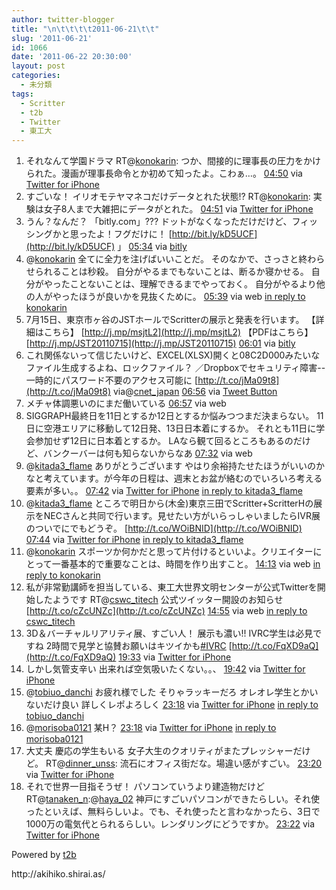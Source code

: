 ```yaml
---
author: twitter-blogger
title: "\n\t\t\t\t2011-06-21\t\t"
slug: '2011-06-21'
id: 1066
date: '2011-06-22 20:30:00'
layout: post
categories:
  - 未分類
tags:
  - Scritter
  - t2b
  - Twitter
  - 東工大
---
```


<div xmlns:georss="http://www.georss.org/georss">

1.  <span><span>それなんて学園ドラマ RT@[konokarin](http://twitter.com/konokarin "konokarin"): つか、間接的に理事長の圧力をかけられた。漫画が理事長命令とか初めて知ったよ。こわぁ…。</span> <span>[<span>04:50</span>](http://twitter.com/o_ob/status/83200051513524225) <span>via [Twitter for iPhone](http://twitter.com/#!/download/iphone)</span></span></span>
2.  <span><span>すごいな！ イリオモテヤマネコだけデータとれた状態!? RT@[konokarin](http://twitter.com/konokarin "konokarin"): 実験は女子8人まで大雑把にデータがとれた。</span> <span>[<span>04:51</span>](http://twitter.com/o_ob/status/83200267943804929) <span>via [Twitter for iPhone](http://twitter.com/#!/download/iphone)</span></span></span>
3.  <span><span>うん？なんだ？ 「bitly.com」??? ドットがなくなっただけだけど、フィッシングかと思ったよ！フグだけに！ [http://bit.ly/kD5UCF](http://bit.ly/kD5UCF) 」</span> <span>[<span>05:34</span>](http://twitter.com/o_ob/status/83211180763660288) <span>via [bitly](http://bit.ly)</span></span></span>
4.  <span><span>@[konokarin](http://twitter.com/konokarin "konokarin") 全てに全力を注げばいいことだ。 そのなかで、さっさと終わらせられることは秒殺。 自分がやるまでもないことは、断るか寝かせる。 自分がやったことないことは、理解できるまでやっておく。 自分がやるより他の人がやったほうが良いかを見抜くために。</span> <span>[<span>05:39</span>](http://twitter.com/o_ob/status/83212503429025792) <span>via web</span> [in reply to konokarin](http://twitter.com/konokarin/status/83211371206017025)</span></span>
5.  <span><span>7月15日、東京市ヶ谷のJSTホールでScritterの展示と発表を行います。 【詳細はこちら】 [http://j.mp/msjtL2](http://j.mp/msjtL2) 【PDFはこちら】 [http://j.mp/JST20110715](http://j.mp/JST20110715)</span> <span>[<span>06:01</span>](http://twitter.com/o_ob/status/83218016996823040) <span>via [bitly](http://bit.ly)</span></span></span>
6.  <span><span>これ関係ないって信じたいけど、EXCEL(XLSX)開くと08C2D000みたいなファイル生成するよね、ロックファイル？ ／Dropboxでセキュリティ障害--一時的にパスワード不要のアクセス可能に [http://t.co/jMa09t8](http://t.co/jMa09t8) via@[cnet_japan](http://twitter.com/cnet_japan "cnet_japan")</span> <span>[<span>06:56</span>](http://twitter.com/o_ob/status/83231905713102848) <span>via [Tweet Button](http://twitter.com/tweetbutton)</span></span></span>
7.  <span><span>メチャ体調悪いのにまだ働いている</span> <span>[<span>06:57</span>](http://twitter.com/o_ob/status/83232049087000576) <span>via web</span></span></span>
8.  <span><span>SIGGRAPH最終日を11日とするか12日とするか悩みつつまだ決まらない。 11日に空港エリアに移動して12日発、13日日本着にするか。 それとも11日に学会参加せず12日に日本着とするか。 LAなら観て回るところもあるのだけど、バンクーバーは何も知らないからなあ</span> <span>[<span>07:32</span>](http://twitter.com/o_ob/status/83240903208214528) <span>via web</span></span></span>
9.  <span><span>@[kitada3_flame](http://twitter.com/kitada3_flame "kitada3_flame") ありがとうございます やはり余裕持たせたほうがいいのかなと考えています。が今年の日程は、週末とお盆が絡むのでいろいろ考える要素が多い。。</span> <span>[<span>07:42</span>](http://twitter.com/o_ob/status/83243357085773824) <span>via [Twitter for iPhone](http://twitter.com/#!/download/iphone)</span> [in reply to kitada3_flame](http://twitter.com/kitada3_flame/status/83242502332747776)</span></span>
10.  <span><span>@[kitada3_flame](http://twitter.com/kitada3_flame "kitada3_flame") ところで明日から(木金)東京三田でScritter+ScritterHの展示をNECさんと共同で行います。見せたい方がいらっしゃいましたらIVR展のついでにでもどうぞ。 [http://t.co/WOiBNID](http://t.co/WOiBNID)</span> <span>[<span>07:44</span>](http://twitter.com/o_ob/status/83243874704826368) <span>via [Twitter for iPhone](http://twitter.com/#!/download/iphone)</span> [in reply to kitada3_flame](http://twitter.com/kitada3_flame/status/83242502332747776)</span></span>
11.  <span><span>@[konokarin](http://twitter.com/konokarin "konokarin") スポーツか何かだと思って片付けるといいよ。クリエイターにとって一番基本的で重要なことは、時間を作り出すこと。</span> <span>[<span>14:13</span>](http://twitter.com/o_ob/status/83341821920559106) <span>via web</span> [in reply to konokarin](http://twitter.com/konokarin/status/83328819653644289)</span></span>
12.  <span><span>私が非常勤講師を担当している、東工大世界文明センターが公式Twitterを開始したようです RT@[cswc_titech](http://twitter.com/cswc_titech "cswc_titech") 公式ツイッター開設のお知らせ [http://t.co/cZcUNZc](http://t.co/cZcUNZc)</span> <span>[<span>14:55</span>](http://twitter.com/o_ob/status/83352492036997120) <span>via web</span> [in reply to cswc_titech](http://twitter.com/cswc_titech/status/82722892323893249)</span></span>
13.  <span><span>3D＆バーチャルリアリティ展、すごい人！ 展示も濃い!! IVRC学生は必見ですね 2時間で見学と協賛お願いはキツイかも[#IVRC](http://twitter.com/search?q=%23IVRC "#IVRC") [http://t.co/FqXD9aQ](http://t.co/FqXD9aQ)</span> <span>[<span>19:33</span>](http://twitter.com/o_ob/status/83422279618408448) <span>via [Twitter for iPhone](http://twitter.com/#!/download/iphone)</span></span></span>
14.  <span><span>しかし気管支辛い 出来れば空気吸いたくない。。、</span> <span>[<span>19:42</span>](http://twitter.com/o_ob/status/83424495968325632) <span>via [Twitter for iPhone](http://twitter.com/#!/download/iphone)</span></span></span>
15.  <span><span>@[tobiuo_danchi](http://twitter.com/tobiuo_danchi "tobiuo_danchi") お疲れ様でした そりゃラッキーだろ オレオレ学生とかいないだけ良い 詳しくレポよろしく</span> <span>[<span>23:18</span>](http://twitter.com/o_ob/status/83478953280544768) <span>via [Twitter for iPhone](http://twitter.com/#!/download/iphone)</span> [in reply to tobiuo_danchi](http://twitter.com/tobiuo_danchi/status/83429632090701824)</span></span>
16.  <span><span>@[morisoba0121](http://twitter.com/morisoba0121 "morisoba0121") 某H？</span> <span>[<span>23:18</span>](http://twitter.com/o_ob/status/83479062605086722) <span>via [Twitter for iPhone](http://twitter.com/#!/download/iphone)</span> [in reply to morisoba0121](http://twitter.com/morisoba0121/status/83402888415686656)</span></span>
17.  <span><span>大丈夫 慶応の学生もいる 女子大生のクオリティがまたプレッシャーだけど。 RT@[dinner_unss](http://twitter.com/dinner_unss "dinner_unss"): 流石にオフィス街だな。場違い感がすごい。</span> <span>[<span>23:20</span>](http://twitter.com/o_ob/status/83479420714758144) <span>via [Twitter for iPhone](http://twitter.com/#!/download/iphone)</span></span></span>
18.  <span><span>それで世界一目指そうぜ！ パソコンていうより建造物だけど RT@[tanaken_n](http://twitter.com/tanaken_n "tanaken_n"):@[haya_02](http://twitter.com/haya_02 "haya_02") 神戸にすごいパソコンができたらしい。それ使ったといえば、無料らしいよ。でも、それ使ったと言わなかったら、3日で1000万の電気代とられるらしい。レンダリングにどうですか。</span> <span>[<span>23:22</span>](http://twitter.com/o_ob/status/83479863276740608) <span>via [Twitter for iPhone](http://twitter.com/#!/download/iphone)</span></span></span>

</div>

Powered by [t2b](http://t2b.utilz.jp/)

<div>http://akihiko.shirai.as/</div>